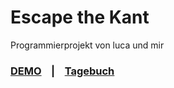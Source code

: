 # Escape the Kant

Programmierprojekt von luca und mir

### [DEMO](https://jannis033.github.io/pp) &nbsp;&nbsp;&nbsp;|&nbsp;&nbsp;&nbsp; [Tagebuch](https://github.com/Jannis033/pp/blob/main/tagebuch.md)
